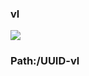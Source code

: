 ### vl

[![](https://www.herokucdn.com/deploy/button.png)](https://heroku.com/deploy?template=https://github.com/ikhj/ukjhb.git)

### Path:/UUID-vl